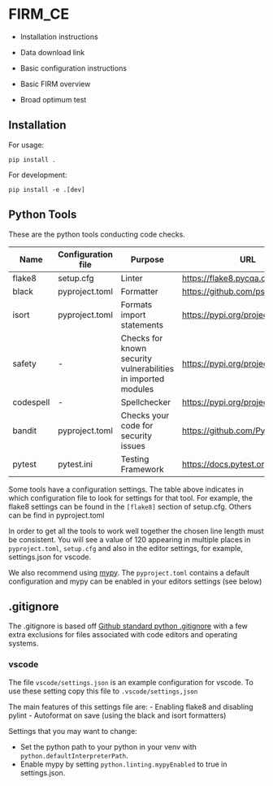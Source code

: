 # FIRM_CE

- Installation instructions

- Data download link

- Basic configuration instructions

- Basic FIRM overview

- Broad optimum test

## Installation
For usage:

`pip install .`

For development:

`pip install -e .[dev]`

## Python Tools

These are the python tools conducting code checks.

| Name | Configuration file | Purpose | URL |
| --- | --- | --- | --- |
| flake8 | setup.cfg |  Linter | https://flake8.pycqa.org/en/latest/ |
| black | pyproject.toml | Formatter | https://github.com/psf/black |
| isort | pyproject.toml | Formats import statements | https://pypi.org/project/isort/ |
| safety | - | Checks for known security vulnerabilities in imported modules | https://pypi.org/project/safety/ |
| codespell | - | Spellchecker | https://pypi.org/project/codespell/ |
| bandit | pyproject.toml | Checks your code for security issues | https://github.com/PyCQA/bandit |
| pytest | pytest.ini | Testing Framework | https://docs.pytest.org/ |

Some tools have a configuration settings. The table above indicates in which configuration file to look for settings for that tool. For example, the flake8 settings can be found in the `[flake8]` section of setup.cfg. Others can be find in pyproject.toml

In order to get all the tools to work well together the chosen line length must be consistent. You will see
a value of 120 appearing in multiple places in `pyproject.toml`, `setup.cfg` and also in the editor settings, for example, settings.json for vscode.

We also recommend using [mypy](http://www.mypy-lang.org/). The `pyproject.toml` contains a default configuration and mypy can be enabled in your editors settings (see below)

## .gitignore

The .gitignore is based off [Github standard python .gitignore](https://github.com/github/gitignore/blob/main/Python.gitignore) with a few extra exclusions for files associated with code editors and operating systems.

### vscode

The file `vscode/settings.json` is an example configuration for vscode. To use these setting copy this file to `.vscode/settings,json`

The main features of this settings file are:
    - Enabling flake8 and disabling pylint
    - Autoformat on save (using the black and isort formatters)

Settings that you may want to change:
- Set the python path to your python in your venv with `python.defaultInterpreterPath`.
- Enable mypy by setting `python.linting.mypyEnabled` to true in settings.json.

